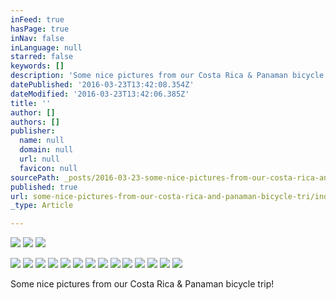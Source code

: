 ```yaml
---
inFeed: true
hasPage: true
inNav: false
inLanguage: null
starred: false
keywords: []
description: 'Some nice pictures from our Costa Rica & Panaman bicycle trip!'
datePublished: '2016-03-23T13:42:08.354Z'
dateModified: '2016-03-23T13:42:06.385Z'
title: ''
author: []
authors: []
publisher:
  name: null
  domain: null
  url: null
  favicon: null
sourcePath: _posts/2016-03-23-some-nice-pictures-from-our-costa-rica-and-panaman-bicycle-tri.md
published: true
url: some-nice-pictures-from-our-costa-rica-and-panaman-bicycle-tri/index.html
_type: Article

---
```

![](https://the-grid-user-content.s3-us-west-2.amazonaws.com/c9f8d092-47f9-483c-b00a-45b442e01010.jpg)
![](https://the-grid-user-content.s3-us-west-2.amazonaws.com/c308673f-65e6-4655-baa7-12d604a83a50.jpg)
![](https://the-grid-user-content.s3-us-west-2.amazonaws.com/cfc48be3-86d0-4f55-9856-d89d9b952e37.jpg)

  
![](https://the-grid-user-content.s3-us-west-2.amazonaws.com/f06ea8a4-b7f4-40a6-84a0-7de94dbc3d87.jpg)
![](https://the-grid-user-content.s3-us-west-2.amazonaws.com/ef2f0463-c0e5-4bec-ad7a-b226ab77dfe1.jpg)
![](https://the-grid-user-content.s3-us-west-2.amazonaws.com/bc96f5fc-dec7-4c5e-94e9-e024ee55eb05.jpg)
![](https://the-grid-user-content.s3-us-west-2.amazonaws.com/bd12c71b-01a5-4063-bc26-4c0db21cb53c.jpg)
![](https://the-grid-user-content.s3-us-west-2.amazonaws.com/bac07a28-680f-4ba7-a457-a62008cc9f44.jpg)
![](https://the-grid-user-content.s3-us-west-2.amazonaws.com/1752c6e8-612e-4bb4-a30c-5a2eab6f972b.jpg)
![](https://the-grid-user-content.s3-us-west-2.amazonaws.com/1504a2cf-ecb0-4508-a060-fe1d0b096865.jpg)
![](https://the-grid-user-content.s3-us-west-2.amazonaws.com/531cee13-fcd3-410b-864f-9221f72b04a7.jpg)
![](https://the-grid-user-content.s3-us-west-2.amazonaws.com/896f7dea-4a59-4a11-bf9e-1af1ef47b935.jpg)
![](https://the-grid-user-content.s3-us-west-2.amazonaws.com/dbad498e-cc41-481f-ba6e-77e226ffafcf.jpg)
![](https://the-grid-user-content.s3-us-west-2.amazonaws.com/646f590b-535a-45dc-8035-c2d3f1296be9.jpg)
![](https://the-grid-user-content.s3-us-west-2.amazonaws.com/2ac77f27-dd50-40d9-bd21-3b7abac73aac.jpg)
![](https://the-grid-user-content.s3-us-west-2.amazonaws.com/d5c28dbe-8c6e-45db-9625-00b744b2d3b1.jpg)
![](https://the-grid-user-content.s3-us-west-2.amazonaws.com/7af60815-2798-4a20-b983-7447d2a78770.jpg)

Some nice pictures from our Costa Rica & Panaman bicycle trip!